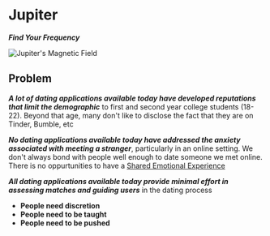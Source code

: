 #    Jupiter
  _**Find Your Frequency**_

![Jupiter's Magnetic Field](https://www.spaceanswers.com/wp-content/uploads/2014/06/Thumb.jpg)

## Problem

_**A lot of dating applications available today have developed reputations that limit the demographic**_ to first and second year college students (18-22). Beyond that age, many don't like to disclose the fact that they are on Tinder, Bumble, etc

_**No dating applications available today have addressed the anxiety associated with meeting a stranger**_, particularly in an online setting. We don't always bond with people well enough to date someone we met online. There is no oppurtunities to have a [Shared Emotional Experience](https://en.wikipedia.org/wiki/Social_sharing_of_emotions#Effect_on_relationships)

_**All dating applications available today provide minimal effort in assessing matches and guiding users**_ in the dating process

* **People need discretion**
* **People need to be taught**
* **People need to be pushed**


